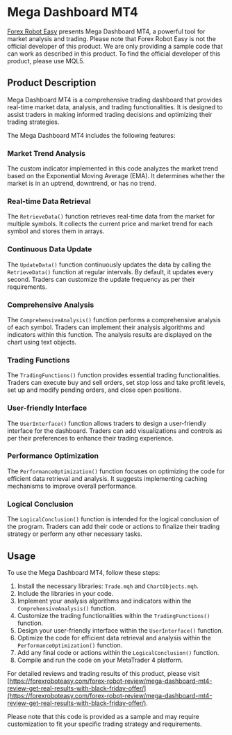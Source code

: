 # Mega Dashboard MT4

[Forex Robot Easy](https://forexroboteasy.com/) presents Mega Dashboard MT4, a powerful tool for market analysis and trading. Please note that Forex Robot Easy is not the official developer of this product. We are only providing a sample code that can work as described in this product. To find the official developer of this product, please use MQL5.

## Product Description

Mega Dashboard MT4 is a comprehensive trading dashboard that provides real-time market data, analysis, and trading functionalities. It is designed to assist traders in making informed trading decisions and optimizing their trading strategies.

The Mega Dashboard MT4 includes the following features:

### Market Trend Analysis

The custom indicator implemented in this code analyzes the market trend based on the Exponential Moving Average (EMA). It determines whether the market is in an uptrend, downtrend, or has no trend.

### Real-time Data Retrieval

The `RetrieveData()` function retrieves real-time data from the market for multiple symbols. It collects the current price and market trend for each symbol and stores them in arrays.

### Continuous Data Update

The `UpdateData()` function continuously updates the data by calling the `RetrieveData()` function at regular intervals. By default, it updates every second. Traders can customize the update frequency as per their requirements.

### Comprehensive Analysis

The `ComprehensiveAnalysis()` function performs a comprehensive analysis of each symbol. Traders can implement their analysis algorithms and indicators within this function. The analysis results are displayed on the chart using text objects.

### Trading Functions

The `TradingFunctions()` function provides essential trading functionalities. Traders can execute buy and sell orders, set stop loss and take profit levels, set up and modify pending orders, and close open positions.

### User-friendly Interface

The `UserInterface()` function allows traders to design a user-friendly interface for the dashboard. Traders can add visualizations and controls as per their preferences to enhance their trading experience.

### Performance Optimization

The `PerformanceOptimization()` function focuses on optimizing the code for efficient data retrieval and analysis. It suggests implementing caching mechanisms to improve overall performance.

### Logical Conclusion

The `LogicalConclusion()` function is intended for the logical conclusion of the program. Traders can add their code or actions to finalize their trading strategy or perform any other necessary tasks.

## Usage

To use the Mega Dashboard MT4, follow these steps:

1. Install the necessary libraries: `Trade.mqh` and `ChartObjects.mqh`.
2. Include the libraries in your code.
3. Implement your analysis algorithms and indicators within the `ComprehensiveAnalysis()` function.
4. Customize the trading functionalities within the `TradingFunctions()` function.
5. Design your user-friendly interface within the `UserInterface()` function.
6. Optimize the code for efficient data retrieval and analysis within the `PerformanceOptimization()` function.
7. Add any final code or actions within the `LogicalConclusion()` function.
8. Compile and run the code on your MetaTrader 4 platform.

For detailed reviews and trading results of this product, please visit [https://forexroboteasy.com/forex-robot-review/mega-dashboard-mt4-review-get-real-results-with-black-friday-offer/](https://forexroboteasy.com/forex-robot-review/mega-dashboard-mt4-review-get-real-results-with-black-friday-offer/).

Please note that this code is provided as a sample and may require customization to fit your specific trading strategy and requirements.
